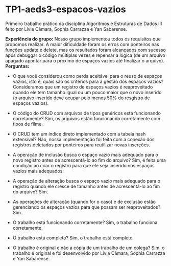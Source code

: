 # TP1-aeds3-espacos-vazios
Primeiro trabalho prático da disciplina Algoritmos e Estruturas de Dados III feito por Lívia Câmara, Sophia Carrazza e Yan Sabarense.

**Experiência do grupo:**
    Nosso grupo implementou todos os requisitos que propomos realizar. A maior dificuldade foram os erros com ponteiros nas funções update e delete, mas os resultados foram alcançados com sucesso após debuggar o código múltiplas vezes e repensar a lógica (de um arquivo apagado apontar para o próximo de espaços vazios até finalizar o arquivo).
**Perguntas:**
- O que você considerou como perda aceitável para o reuso de espaços vazios, isto é, quais são os critérios para a gestão dos espaços vazios?
    Consideramos que um registro de espaços vazios é reaproveitado quando ele tem tamanho igual ou um pouco maior que o novo inserido (o arquivo inserido deve ocupar pelo menos 50% do resgistro de espaços vazios). <br/>

- O código do CRUD com arquivos de tipos genéricos está funcionando corretamente?
    Sim, os arquivos estão funcionando corretamente com tipos de filme. <br/>

- O CRUD tem um índice direto implementado com a tabela hash extensível?
    Não, nossa implementação foi feita com a conexão dos registros deletados por ponteiros para reutilizar novas inserções. <br/>

- A operação de inclusão busca o espaço vazio mais adequado para o novo registro antes de acrescentá-lo ao fim do arquivo?
    Sim, é feita uma condição ao criar o registro para que ele seja inserido nos espaços vazios mais adequados. <br/>

- A operação de alteração busca o espaço vazio mais adequado para o registro quando ele cresce de tamanho antes de acrescentá-lo ao fim do arquivo?
    Sim. <br/>

- As operações de alteração (quando for o caso) e de exclusão estão gerenciando os espaços vazios para que possam ser reaproveitados?
    Sim. <br/>

- O trabalho está funcionando corretamente?
    Sim, o trabalho funciona corretamente. <br/>

- O trabalho está completo?
    Sim, o trabalho está completo. <br/>

- O trabalho é original e não a cópia de um trabalho de um colega?
    Sim, o trabalho é original e foi desenvolvido por Lívia Câmara, Sophia Carrazza e Yan Sabarense. <br/>
